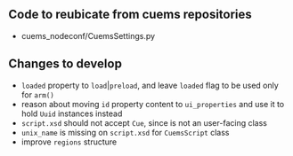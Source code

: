 ## Code to reubicate from cuems repositories
- cuems_nodeconf/CuemsSettings.py

## Changes to develop
- `loaded` property to `load`|`preload`, and leave `loaded` flag to be used only for `arm()`
- reason about moving `id` property content to `ui_properties` and use it to hold `Uuid` instances instead
- `script.xsd` should not accept `Cue`, since is not an user-facing class
- `unix_name` is missing on `script.xsd` for `CuemsScript` class
- improve `regions` structure
